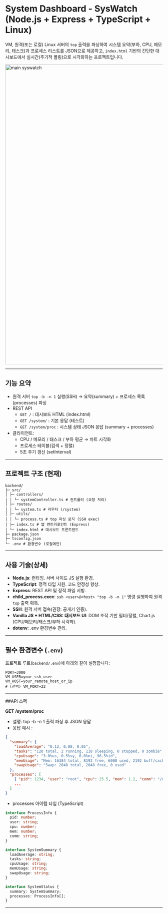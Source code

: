 # System Dashboard - SysWatch (Node.js + Express + TypeScript + Linux)

VM, 원격(또는 로컬) Linux 서버의 `top` 출력을 파싱하여 시스템 요약(부하, CPU, 메모리, 태스크)과 프로세스 리스트를 JSON으로 제공하고, `index.html` 기반의 간단한 대시보드에서 실시간(주기적 폴링)으로 시각화하는 프로젝트입니다.

<img width="1307" height="959" alt="main syswatch" src="https://github.com/user-attachments/assets/9dd378a8-af56-488e-8ab8-6217a4b475f5" />

---

## 기능 요약

- 원격 서버 `top -b -n 1` 실행(SSH) → 요약(summary) + 프로세스 목록(processes) 파싱
- REST API
  - `GET /` : 대시보드 HTML (index.html)
  - `GET /system/` : 기본 응답 (테스트)
  - `GET /system/proc` : 시스템 상태 JSON 응답 (summary + processes)
- 클라이언트:
  - CPU / 메모리 / 태스크 / 부하 평균 → 차트 시각화
  - 프로세스 테이블(검색 + 정렬)
  - 5초 주기 갱신 (setInterval)

---

## 프로젝트 구조 (현재)

```
backend/
├─ src/
│ ├─ controllers/
│ │ └─ systemController.ts # 컨트롤러 (요청 처리)
│ ├─ routes/
│ │ └─ system.ts # 라우터 (/system)
│ ├─ utils/
│ │ └─ process.ts # top 파싱 로직 (SSH exec)
│ ├─ index.ts # 앱 엔트리포인트 (Express)
│ └─ index.html # 대시보드 프론트엔드
├─ package.json
├─ tsconfig.json
└─ .env # 환경변수 (로컬에만)
```

---

## 사용 기술(상세)

- **Node.js**: 런타임. 서버 사이드 JS 실행 환경.
- **TypeScript**: 정적 타입 지원. 코드 안정성 향상.
- **Express**: REST API 및 정적 파일 서빙.
- **child_process.exec**: `ssh <user>@<host> "top -b -n 1"` 명령 실행하여 원격 `top` 출력 획득.
- **SSH**: 원격 서버 접속(권장: 공개키 인증).  
- **Vanilla JS + HTML/CSS: 대시보드 UI**: DOM 조작 기반 필터/정렬, Chart.js (CPU/메모리/태스크/부하 시각화).
- **dotenv**: .env 환경변수 관리.

---

## 필수 환경변수 (`.env`)

프로젝트 루트(`backend/.env`)에 아래와 같이 설정합니다:

```env
PORT=3000
VM_USER=your_ssh_user
VM_HOST=your_remote_host_or_ip
# (선택) VM_PORT=22
```

---

##API 스펙

**GET /system/proc**
- 설명: top -b -n 1 출력 파싱 후 JSON 응답
- 응답 예시 :
```json
{
  "summary": {
    "loadAverage": "0.12, 0.08, 0.05",
    "tasks": "120 total, 2 running, 118 sleeping, 0 stopped, 0 zombie",
    "cpuUsage": "3.0%us, 0.5%sy, 0.0%ni, 96.5%id",
    "memUsage": "Mem: 16384 total, 8192 free, 6000 used, 2192 buff/cache",
    "swapUsage": "Swap: 2048 total, 2048 free, 0 used"
  },
  "processes": [
    { "pid": 1234, "user": "root", "cpu": 25.5, "mem": 1.2, "comm": "/usr/bin/nginx" },
    ...
  ]
}
```
- processes 아이템 타입 (TypeScript)
```ts
interface ProcessInfo {
  pid: number;
  user: string;
  cpu: number;
  mem: number;
  comm: string;
}
```
```ts
interface SystemSummary {
  loadAverage: string;
  tasks: string;
  cpuUsage: string;
  memUsage: string;
  swapUsage: string;
}
```
```ts
interface SystemStatus {
  summary: SystemSummary;
  processes: ProcessInfo[];
}
```
---
